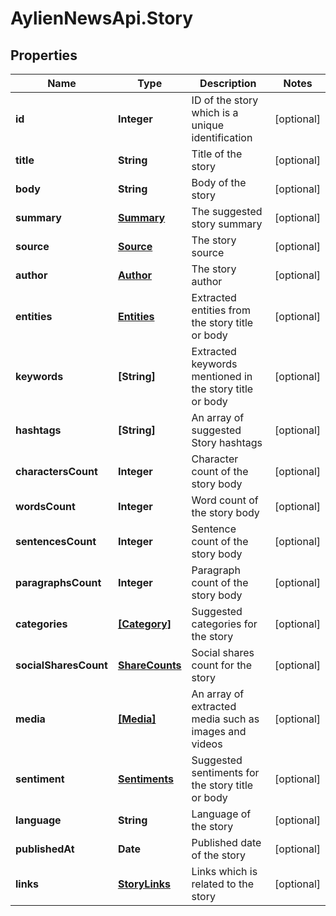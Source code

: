 # AylienNewsApi.Story

## Properties
Name | Type | Description | Notes
------------ | ------------- | ------------- | -------------
**id** | **Integer** | ID of the story which is a unique identification | [optional] 
**title** | **String** | Title of the story | [optional] 
**body** | **String** | Body of the story | [optional] 
**summary** | [**Summary**](Summary.md) | The suggested story summary | [optional] 
**source** | [**Source**](Source.md) | The story source | [optional] 
**author** | [**Author**](Author.md) | The story author | [optional] 
**entities** | [**Entities**](Entities.md) | Extracted entities from the story title or body | [optional] 
**keywords** | **[String]** | Extracted keywords mentioned in the story title or body | [optional] 
**hashtags** | **[String]** | An array of suggested Story hashtags | [optional] 
**charactersCount** | **Integer** | Character count of the story body | [optional] 
**wordsCount** | **Integer** | Word count of the story body | [optional] 
**sentencesCount** | **Integer** | Sentence count of the story body | [optional] 
**paragraphsCount** | **Integer** | Paragraph count of the story body | [optional] 
**categories** | [**[Category]**](Category.md) | Suggested categories for the story | [optional] 
**socialSharesCount** | [**ShareCounts**](ShareCounts.md) | Social shares count for the story | [optional] 
**media** | [**[Media]**](Media.md) | An array of extracted media such as images and videos | [optional] 
**sentiment** | [**Sentiments**](Sentiments.md) | Suggested sentiments for the story title or body | [optional] 
**language** | **String** | Language of the story | [optional] 
**publishedAt** | **Date** | Published date of the story | [optional] 
**links** | [**StoryLinks**](StoryLinks.md) | Links which is related to the story | [optional] 


